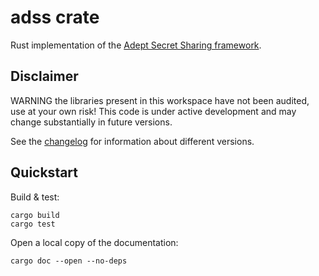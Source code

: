 # adss crate

Rust implementation of the [Adept Secret Sharing framework](https://eprint.iacr.org/2020/800).

## Disclaimer

WARNING the libraries present in this workspace have not been audited,
use at your own risk! This code is under active development and may
change substantially in future versions.

See the [changelog](CHANGELOG.md) for information about different
versions.

## Quickstart

Build & test:
```
cargo build
cargo test
```

Open a local copy of the documentation:
```
cargo doc --open --no-deps
```
